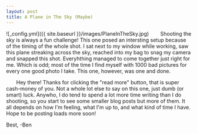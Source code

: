 ```yaml
---
layout: post
title: A Plane in The Sky (Maybe)
---
```


![_config.yml]({{ site.baseurl }}/images/PlaneInTheSky.jpg)
&nbsp;&nbsp;&nbsp;&nbsp;&nbsp;&nbsp; Shooting the sky is always a fun challenge! This one posed an intersting setup because of the timing of the whole shot. I sat next to my window while working, saw this plane streaking across the sky, reached into my bag to snag my camera and snapped this shot. Everyhthing managed to come together just right for me. Which is odd; most of the time I find myself with 1000 bad pictures for every one good photo I take. This one, however, was one and done. 

&nbsp;&nbsp;&nbsp;&nbsp;&nbsp;&nbsp; Hey there! Thanks for clicking the "read more" button, that is super cash-money of you. Not a whole lot else to say on this one, just dumb (or smart) luck. Anywho, I do tend to spend a lot more time writing than I do shooting, so you start to see some smaller blog posts but more of them. It all depends on how I'm feeling, what I'm up to, and what kind of time I have. Hope to be posting loads more soon!

Best,
-Ben


